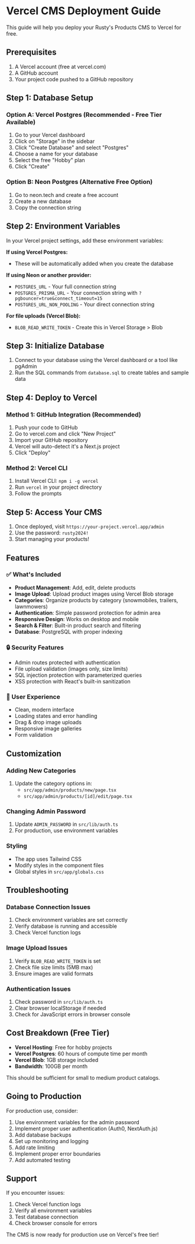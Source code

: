 # Vercel CMS Deployment Guide

This guide will help you deploy your Rusty's Products CMS to Vercel for free.

## Prerequisites

1. A Vercel account (free at vercel.com)
2. A GitHub account
3. Your project code pushed to a GitHub repository

## Step 1: Database Setup

### Option A: Vercel Postgres (Recommended - Free Tier Available)

1. Go to your Vercel dashboard
2. Click on "Storage" in the sidebar
3. Click "Create Database" and select "Postgres"
4. Choose a name for your database
5. Select the free "Hobby" plan
6. Click "Create"

### Option B: Neon Postgres (Alternative Free Option)

1. Go to neon.tech and create a free account
2. Create a new database
3. Copy the connection string

## Step 2: Environment Variables

In your Vercel project settings, add these environment variables:

**If using Vercel Postgres:**
- These will be automatically added when you create the database

**If using Neon or another provider:**
- `POSTGRES_URL` - Your full connection string
- `POSTGRES_PRISMA_URL` - Your connection string with `?pgbouncer=true&connect_timeout=15`
- `POSTGRES_URL_NON_POOLING` - Your direct connection string

**For file uploads (Vercel Blob):**
- `BLOB_READ_WRITE_TOKEN` - Create this in Vercel Storage > Blob

## Step 3: Initialize Database

1. Connect to your database using the Vercel dashboard or a tool like pgAdmin
2. Run the SQL commands from `database.sql` to create tables and sample data

## Step 4: Deploy to Vercel

### Method 1: GitHub Integration (Recommended)

1. Push your code to GitHub
2. Go to vercel.com and click "New Project"
3. Import your GitHub repository
4. Vercel will auto-detect it's a Next.js project
5. Click "Deploy"

### Method 2: Vercel CLI

1. Install Vercel CLI: `npm i -g vercel`
2. Run `vercel` in your project directory
3. Follow the prompts

## Step 5: Access Your CMS

1. Once deployed, visit `https://your-project.vercel.app/admin`
2. Use the password: `rusty2024!`
3. Start managing your products!

## Features

### ✅ What's Included

- **Product Management**: Add, edit, delete products
- **Image Upload**: Upload product images using Vercel Blob storage
- **Categories**: Organize products by category (snowmobiles, trailers, lawnmowers)
- **Authentication**: Simple password protection for admin area
- **Responsive Design**: Works on desktop and mobile
- **Search & Filter**: Built-in product search and filtering
- **Database**: PostgreSQL with proper indexing

### 🔒 Security Features

- Admin routes protected with authentication
- File upload validation (images only, size limits)
- SQL injection protection with parameterized queries
- XSS protection with React's built-in sanitization

### 📱 User Experience

- Clean, modern interface
- Loading states and error handling
- Drag & drop image uploads
- Responsive image galleries
- Form validation

## Customization

### Adding New Categories

1. Update the category options in:
   - `src/app/admin/products/new/page.tsx`
   - `src/app/admin/products/[id]/edit/page.tsx`

### Changing Admin Password

1. Update `ADMIN_PASSWORD` in `src/lib/auth.ts`
2. For production, use environment variables

### Styling

- The app uses Tailwind CSS
- Modify styles in the component files
- Global styles in `src/app/globals.css`

## Troubleshooting

### Database Connection Issues

1. Check environment variables are set correctly
2. Verify database is running and accessible
3. Check Vercel function logs

### Image Upload Issues

1. Verify `BLOB_READ_WRITE_TOKEN` is set
2. Check file size limits (5MB max)
3. Ensure images are valid formats

### Authentication Issues

1. Check password in `src/lib/auth.ts`
2. Clear browser localStorage if needed
3. Check for JavaScript errors in browser console

## Cost Breakdown (Free Tier)

- **Vercel Hosting**: Free for hobby projects
- **Vercel Postgres**: 60 hours of compute time per month
- **Vercel Blob**: 1GB storage included
- **Bandwidth**: 100GB per month

This should be sufficient for small to medium product catalogs.

## Going to Production

For production use, consider:

1. Use environment variables for the admin password
2. Implement proper user authentication (Auth0, NextAuth.js)
3. Add database backups
4. Set up monitoring and logging
5. Add rate limiting
6. Implement proper error boundaries
7. Add automated testing

## Support

If you encounter issues:

1. Check Vercel function logs
2. Verify all environment variables
3. Test database connection
4. Check browser console for errors

The CMS is now ready for production use on Vercel's free tier!

